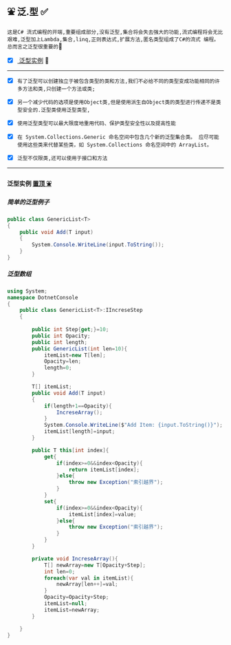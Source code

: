  :fountain: <a id="top">泛.型</a> :white_check_mark:
----
`这是C# 流式编程的开端,重要组成部分,没有泛型,集合将会失去强大的功能,流式编程将会无比艰难,泛型加上Lambda,集合,linq,正则表达式,扩展方法,匿名类型组成了C#的流式
编程。总而言之泛型很重要的`:closed_umbrella:

- [x] <a href="#FanXingLizi" > 泛型实例</a> :blue_book:

----
- [x] `有了泛型可以创建独立于被包含类型的类和方法,我们不必给不同的类型变成功能相同的许多方法和类,只创建一个方法或类;`

- [x] `另一个减少代码的选项是使用Object类,但是使用派生自Object类的类型进行传递不是类型安全的.泛型类使用泛型类型,`

- [x] `使用泛型类型可以最大限度地重用代码、保护类型安全性以及提高性能`

- [x] `在 System.Collections.Generic 命名空间中包含几个新的泛型集合类。 应尽可能使用这些类来代替某些类，如 System.Collections 命名空间中的 ArrayList。`

- [x] `泛型不仅限类,还可以使用于接口和方法`
-----

#### <a id="FanXingLizi">泛型实例</a> <a href="#top">置顶  :fountain:</a>
##### 简单的泛型例子
```C#
public class GenericList<T>
{
    public void Add(T input) 
    {
        System.Console.WriteLine(input.ToString());
    }
}
```
##### 泛型数组
```C#
using System;
namespace DotnetConsole
{
    public class GenericList<T>:IIncreseStep
    {
     
        public int Step{get;}=10;
        public int Opacity;
        public int length;
        public GenericList(int len=10){
            itemList=new T[len];
            Opacity=len;
            length=0;
        }

        T[] itemList;
        public void Add(T input) 
        {
            if(length+1==Opacity){
                IncreseArray();
            }
            System.Console.WriteLine($"Add Item: {input.ToString()}");
            itemList[length]=input;
        }

        public T this[int index]{
            get{
                if(index>=0&&index<Opacity){
                    return itemList[index];
                }else{
                    throw new Exception("索引越界");
                }
            }
            set{
                if(index>=0&&index<Opacity){
                    itemList[index]=value;
                }else{
                    throw new Exception("索引越界");
                }
            }
        }

        private void IncreseArray(){
            T[] newArray=new T[Opacity+Step];
            int len=0;
            foreach(var val in itemList){
                newArray[len++]=val;
            }
            Opacity=Opacity+Step;
            itemList=null;
            itemList=newArray;
        }

    }
}
```
